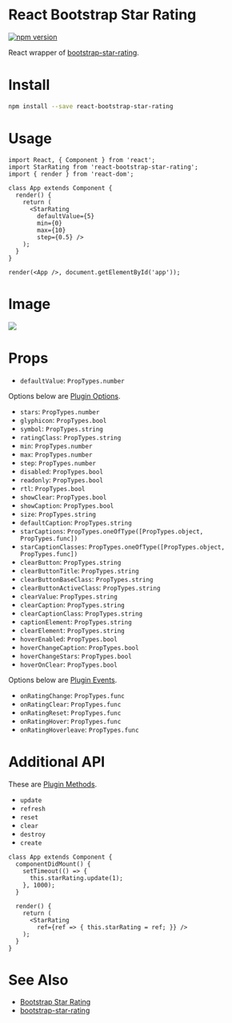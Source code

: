 # React Bootstrap Star Rating

[![npm version](https://badge.fury.io/js/react-bootstrap-star-rating.svg)](https://badge.fury.io/js/react-bootstrap-star-rating)

React wrapper of [bootstrap-star-rating](https://github.com/kartik-v/bootstrap-star-rating).

# Install

```sh
npm install --save react-bootstrap-star-rating
```

# Usage

```
import React, { Component } from 'react';
import StarRating from 'react-bootstrap-star-rating';
import { render } from 'react-dom';

class App extends Component {
  render() {
    return (
      <StarRating
        defaultValue={5}
        min={0}
        max={10}
        step={0.5} />
    );
  }
}

render(<App />, document.getElementById('app'));
```

# Image

![](http://g.recordit.co/4LXXLC78RQ.gif)

# Props

- `defaultValue`: `PropTypes.number`

Options below are [Plugin Options](http://plugins.krajee.com/star-rating#options).

- `stars`: `PropTypes.number`
- `glyphicon`: `PropTypes.bool`
- `symbol`: `PropTypes.string`
- `ratingClass`: `PropTypes.string`
- `min`: `PropTypes.number`
- `max`: `PropTypes.number`
- `step`: `PropTypes.number`
- `disabled`: `PropTypes.bool`
- `readonly`: `PropTypes.bool`
- `rtl`: `PropTypes.bool`
- `showClear`: `PropTypes.bool`
- `showCaption`: `PropTypes.bool`
- `size`: `PropTypes.string`
- `defaultCaption`: `PropTypes.string`
- `starCaptions`: `PropTypes.oneOfType([PropTypes.object, PropTypes.func])`
- `starCaptionClasses`: `PropTypes.oneOfType([PropTypes.object, PropTypes.func])`
- `clearButton`: `PropTypes.string`
- `clearButtonTitle`: `PropTypes.string`
- `clearButtonBaseClass`: `PropTypes.string`
- `clearButtonActiveClass`: `PropTypes.string`
- `clearValue`: `PropTypes.string`
- `clearCaption`: `PropTypes.string`
- `clearCaptionClass`: `PropTypes.string`
- `captionElement`: `PropTypes.string`
- `clearElement`: `PropTypes.string`
- `hoverEnabled`: `PropTypes.bool`
- `hoverChangeCaption`: `PropTypes.bool`
- `hoverChangeStars`: `PropTypes.bool`
- `hoverOnClear`: `PropTypes.bool`

Options below are [Plugin Events](http://plugins.krajee.com/star-rating#events).

- `onRatingChange`: `PropTypes.func`
- `onRatingClear`: `PropTypes.func`
- `onRatingReset`: `PropTypes.func`
- `onRatingHover`: `PropTypes.func`
- `onRatingHoverleave`: `PropTypes.func`

# Additional API

These are [Plugin Methods](http://plugins.krajee.com/star-rating#methods).

- `update`
- `refresh`
- `reset`
- `clear`
- `destroy`
- `create`

```
class App extends Component {
  componentDidMount() {
    setTimeout(() => {
      this.starRating.update(1);
    }, 1000);
  }

  render() {
    return (
      <StarRating
        ref={ref => { this.starRating = ref; }} />
    );
  }
}
```

# See Also

- [Bootstrap Star Rating](http://plugins.krajee.com/star-rating)
- [bootstrap-star-rating](https://github.com/kartik-v/bootstrap-star-rating)
